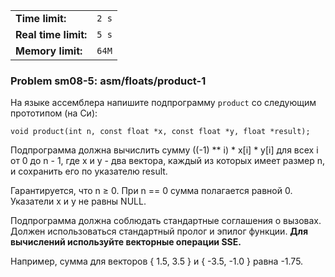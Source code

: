 |                      |       |
|----------------------|-------|
| **Time limit:**      | `2 s` |
| **Real time limit:** | `5 s` |
| **Memory limit:**    | `64M` |


### Problem sm08-5: asm/floats/product-1

На языке ассемблера напишите подпрограмму `product` со следующим прототипом (на Си):

    
    
    void product(int n, const float *x, const float *y, float *result);

Подпрограмма должна вычислить сумму ((-1) ** i) * x[i] * y[i] для всех i от 0 до n - 1, где x и y -
два вектора, каждый из которых имеет размер n, и сохранить его по указателю result.

Гарантируется, что n ≥ 0. При n == 0 сумма полагается равной 0. Указатели x и y не равны NULL.

Подпрограмма должна соблюдать стандартные соглашения о вызовах. Должен использоваться стандартный
пролог и эпилог функции. **Для вычислений используйте векторные операции SSE.**

Например, сумма для векторов { 1.5, 3.5 } и { -3.5, -1.0 } равна -1.75.

